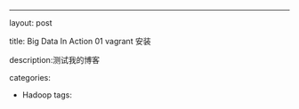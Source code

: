 ---
layout: post

title: Big Data In Action 01 vagrant 安装

description:测试我的博客

categories:
- Hadoop 
tags:
